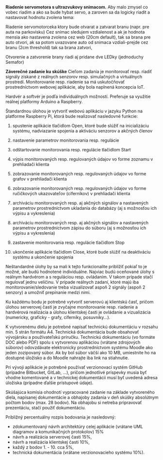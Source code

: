 **Riadenie servomotora s ultrazvukovy snimacom.**
Aby malo zmysel co vobec riadim a ako sa bude hybat servo, a zaroven sa da logicky riadit a nastavovat hodnotu zvolena tema:

Riadenie servomotorceka ktory bude otvarat a zatvarat branu (napr. pre auta na parkovisku)
Cez snimac sledujem vzdialenost a ak je hodnota mensia ako nastavena zvolena cez web (20cm default),
tak sa brana pre auto otvori, ak sa potom uvazovane auto od snimaca vzdiali-prejde cez branu (2cm threshold)
tak sa brana zatvori,

Otvorenie a zatvorenie brany riadi aj pridane dve LEDky (jednoduchy Semafor)


**Záverečné zadanie ku skúške**
Cieľom zadania je monitorovať resp. riadiť signály získané z reálnych senzorov resp. simulačných a virtuálnych prostredí. Monitorovanie resp. riadenie sa má uskutočňovať prostredníctvom webovej aplikácie, aby bola naplnená koncepcia IoT.

Hardvér a softvér je podľa individuálnych možností. Preferuje sa využitie reálnej platformy Arduino a Raspberry.

Štandardnou úlohou je vytvoriť webovú aplikáciu v jazyku Python na platforme Raspberry Pi, ktorá bude realizovať nasledovné funkcie:

1. spustenie aplikácie tlačidlom Open, ktoré bude slúžiť na inicializáciu systému, nadviazanie spojenia a aktiváciu senzorov a akčných členov

2. nastavenie parametrov monitorovania resp. regulácie

3. odštartovanie monitorovania resp. regulácie tlačidlom Start

4. výpis monitorovaných resp. regulovaných údajov vo forme zoznamu v prehliadači klienta

5. zobrazovanie monitorovaných resp. regulovaných údajov vo forme grafov v prehliadači klienta

6. zobrazovanie monitorovaných resp. regulovaných údajov vo forme ručičkových ukazovateľov (cíferníkov) v prehliadači klienta

7. archiváciu monitorovaných resp. aj  akčných signálov a nastavených parametrov prostredníctvom ukladania do databázy (aj s možnosťou ich výpisu a vykreslenia)

8. archiváciu monitorovaných resp. aj  akčných signálov a nastavených parametrov prostredníctvom zápisu do súboru (aj s možnosťou ich výpisu a vykreslenia)

9. zastavenie monitorovania resp. regulácie tlačidlom Stop

10. ukončenie aplikácie tlačidlom Close, ktoré bude slúžiť na deaktiváciu systému a ukončenie spojenia

Neštandardné úlohy by sa mali k tejto funkcionalite priblížiť pokiaľ to je možné, ale budú hodnotené individuálne. Najviac budú oceňované úlohy s reálnym hardvérom a s reguláciou resp. ovládaním. V takom prípade stačí regulovať jednu veličinu. V prípade reálnych zadaní, ktoré majú iba monitorovanie/sledovanie treba vizualizovať aspoň 2 signály (aspoň 2 senzory) a umožniť prepínanie medzi nimi.

Ku každému bodu je potrebné vytvoriť serverovú aj klientskú časť, pričom úlohou serverovej časti je zvyčajne monitorovanie resp. riadenie a hardvérová realizácia a úlohou klientskej časti je ovládanie a vizualizácia (numericky, graficky - grafy, cíferníky, posuvníky...).

K vytvorenému dielu je potrebné napísať technickú dokumentáciu v rozsahu min. 5 strán formátu A4. Technická dokumentácia bude obsahovať vývojársku a používateľskú príručku. Technickú dokumentáciu (vo formáte DOC alebo PDF) spolu s vytvorenou aplikáciou (vrátane zdrojových súborov) odovzdávate elektronicky prostredníctvom systému Moodle ako jeden zozipovaný súbor. Ak by bol súbor väčší ako 10 MB, umiestnite ho na dostupné úložisko a do Moodle nahrajte iba link na stiahnutie.

Pri vývoji aplikácie je potrebné používať verzionovací systém GitHub (prípadne Bitbucket, GitLab, ...), pričom jednotlivé príspevky musia byť vhodne komentované a v technickej dokumentácii musí byť uvedená adresa úložiska (prípadne ďalšie prístupové údaje).

Skúšajúca komisia ohodnotí vypracované zadanie na základe vytvoreného diela, napísanej dokumentácie a obhajoby zadania v deň skúšky absolútnym počtom bodov (max. 28 bodov). Na obhajobu si netreba pripravovať prezentáciu, stačí použiť dokumentáciu.

Približný percentuálny rozpis bodovania je nasledovný:
- zdokumentovaný návrh architektúry celej aplikácie (vrátane UML diagramov a komunikačných protokolov) 15%
- návrh a realizácia serverovej časti 15%,
- návrh a realizácia klientskej časti 10%,
- každý z bodov 1. - 10. cca 5%,
- technická dokumentácia (vrátane verzionovacieho systému 10%).


